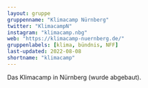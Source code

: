 ```yaml
---
layout: gruppe
gruppenname: "Klimacamp Nürnberg"
twitter: "KlimacampN"
instagram: "klimacamp.nbg"
web: "https://klimacamp-nuernberg.de/"
gruppenlabels: [klima, bündnis, NFF]
last-updated: 2022-08-08
shortname: "klimacamp"
---
```


Das Klimacamp in Nürnberg (wurde abgebaut).

